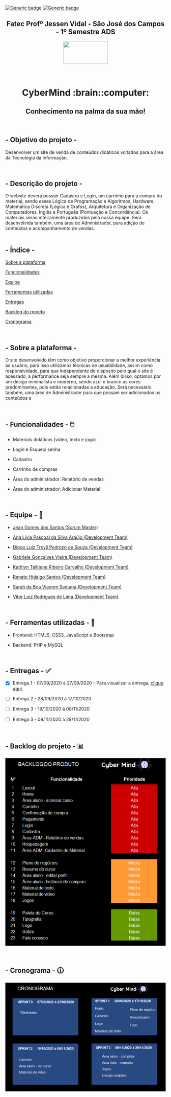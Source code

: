 
[![Generic badge](https://img.shields.io/badge/STATUS_DO_PROJETO-EM_ANDAMENTO-blue.svg)](https://shields.io/) 
[![Generic badge](https://img.shields.io/badge/SPRINT_ATUAL-SPRINT_1-blue.svg)](https://shields.io/)

<h2 text align="center">Fatec Profº Jessen Vidal - São José dos Campos - 1º Semestre ADS</h2>

<p align="center">
  <img  src="SPRINT 1/Código/assets/img/fatec-logo.png" width="140px" height="70px">
 </p>
 
 <br>
 
<h1 text align="center">CyberMind :brain::computer:</h1> 
<h2 text align="center">Conhecimento na palma da sua mão!</h2>

<br>

## - Objetivo do projeto -  
Desenvolver um site de venda de conteúdos didáticos voltados para a área da Tecnologia da Informação.

<br>


## - Descrição do projeto - 
 O website deverá possuir Cadastro e Login, um carrinho para a compra do material, sendo esses Lógica de Programação e Algoritmos, Hardware, Matemática Discreta (Lógica e Grafos), Arquitetura e Organização de Computadores, Inglês e Português (Pontuação e Concordância). Os materiais serão inteiramente produzidos pela nossa equipe. Será desenvolvida também, uma área de Administrador, para adição de conteúdos e acompanhamento de vendas.
<br />
<br />


## - Índice -
<a name="ancora"></a>

 [Sobre a plataforma](#ancora1)
 
 [Funcionalidades](#ancora2)
 
 [Equipe](#ancora3)
 
 [Ferramentas utilizadas](#ancora4)
 
 [Entregas](#ancora5)
 
 [Backlog do projeto](#ancora6)
 
 [Cronograma](#ancora7)

<br />

<a id="ancora1"></a>
## - Sobre a plataforma - 
O site desenvolvido têm como objetivo proporcionar a melhor experiência ao usuário, para isso utilizamos técnicas de usuabilidade, assim como responsividade, para que independente do disposito pelo qual o site é acessado, a performance seja sempre a mesma. Além disso, optamos por um design minimalista e moderno, sendo azul e branco as cores predominantes, pois estão relacionadas a educação. Será necessário também, uma área de Administrador para que possam ser adicionados os conteúdos e 

<br />

<a id="ancora2"></a>
## - Funcionalidades - :computer_mouse:
* Materiais didáticos (vídeo, texto e jogo)

* Login e Esqueci senha
* Cadastro
* Carrinho de compras
* Área do administrador: Relatório de vendas
* Área do administrador: Adicionar Material

<br />

<a id="ancora3"></a>
## - Equipe - :busts_in_silhouette:

* [Jean Gomes dos Santos (Scrum Master)](https://github.com/jeangomes3)

* [Ana Lívia Pascoal da Silva Araújo (Development Team)](https://github.com/arapujo/)

* [Diogo Luiz Troyli Pedrozo de Souza (Development Team)](https://github.com/diogotroyli)

* [Gabriele Gonçalves Vieira (Development Team)](https://github.com/GabrieleGVieira)

* [Kathlyn Talitiene Ribeiro Carvalho (Development Team)](https://github.com/arapujo/pi_primeiro_semestre)

* [Renato Hidalgo Santos (Development Team)](https://github.com/renatohidalgo23)

* [Sarah da Boa Viagem Santana (Development Team)](https://github.com/Sarah781)

* [Vitor Luiz Rodrigues de Lima (Development Team)](https://github.com/VilRL)

<br />

<a id="ancora4"></a>
## - Ferramentas utilizadas - :hammer:

* Frontend: HTML5, CSS3, JavaScript e Bootstrap

* Backend: PHP e MySQL

<br />

<a id="ancora5"></a>
## - Entregas - :white_check_mark:

- [x] Entrega 1 - 07/09/2020 à 27/09/2020 - Para visualizar a entrega, [clique aqui](https://github.com/arapujo/pi_primeiro_semestre/tree/master/SPRINT%200).

- [ ] Entrega 2 - 28/09/2020 à 17/10/2020 
- [ ] Entrega 3 - 19/10/2020 à 08/11/2020
- [ ] Entrega 3 - 09/11/2020 à 29/11/2020

<br />

<a id="ancora6"></a>
## - Backlog do projeto - :bar_chart:

<img  src="SPRINT 1/assets/img/backlog-cybermind.png">

<a id="ancora7"></a>

<br />

## - Cronograma - :clock1230:

<img  src="SPRINT 1/assets/img/cronograma.png">

